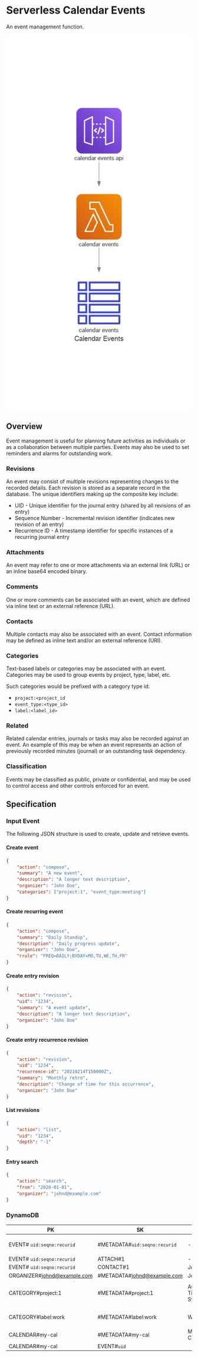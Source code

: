 # Serverless Calendar Events

An event management function.

![Calendar Events](calendar_events.png)

## Overview

Event management is useful for planning future activities as individuals or as a collaboration between multiple 
parties. Events may also be used to set reminders and alarms for outstanding work.

### Revisions

An event may consist of multiple revisions representing changes to the recorded details. Each revision is
stored as a separate record in the database. The unique identifiers making up the composite key include:

* UID - Unique identifier for the journal entry (shared by all revisions of an entry)
* Sequence Number - Incremental revision identifier (indicates new revision of an entry)
* Recurrence ID - A timestamp identifier for specific instances of a recurring journal entry

### Attachments

An event may refer to one or more attachments via an external link (URL) or an inline base64 encoded binary.

### Comments

One or more comments can be associated with an event, which are defined via inline text or an external
reference (URL).

### Contacts

Multiple contacts may also be associated with an event. Contact information may be defined as inline text
and/or an external reference (URI).

### Categories

Text-based labels or categories may be associated with an event. Categories may be used to group events by
project, type, label, etc.

Such categories would be prefixed with a category type id:

* `project:<project_id`
* `event_type:<type_id>`
* `label:<label_id>`

### Related

Related calendar entries, journals or tasks may also be recorded against an event. An example of this may be
when an event represents an action of previously recorded minutes (journal) or an outstanding task dependency.

### Classification

Events may be classified as public, private or confidential, and may be used to control access and other controls
enforced for an event.


## Specification

### Input Event

The following JSON structure is used to create, update and retrieve events.

#### Create event

```json
{
    "action": "compose",
    "summary": "A new event",
    "description": "A longer text description",
    "organizer": "John Doe",
    "categories": ["project:1", "event_type:meeting"]
}
```

#### Create recurring event

```json
{
    "action": "compose",
    "summary": "Daily Standup",
    "description": "Daily progress update",
    "organizer": "John Doe",
    "rrule": "FREQ=DAILY;BYDAY=MO,TU,WE,TH,FR"
}
```

#### Create entry revision

```json
{
    "action": "revision",
    "uid": "1234",
    "summary": "A event update",
    "description": "A longer text description",
    "organizer": "John Doe"
}
```

#### Create entry recurrence revision

```json
{
    "action": "revision",
    "uid": "1234",
    "recurrence-id": "20210214T150000Z",
    "summary": "Monthly retro",
    "description": "Change of time for this occurrence",
    "organizer": "John Doe"
}
```

#### List revisions

```json
{
    "action": "list",
    "uid": "1234",
    "depth": "-1"
}
```

#### Entry search

```json
{
    "action": "search",
    "from": "2020-01-01",
    "organizer": "johnd@example.com"
}
```

### DynamoDB

| PK                          | SK                            | Name                  | Date       | Organizer         | Summary                            | Description            | Priority | Status | Classification | URL                                     |
|-----------------------------|-------------------------------|-----------------------|------------|-------------------|------------------------------------|------------------------|----------|--------|----------------|-----------------------------------------|
| EVENT# `uid:seqno:recurid`  | #METADATA#`uid:seqno:recurid` | -                     | 2021-03-01 | johnd@example.com | Daily Standup                      | Daily progress updates | 1        |        | PRIVATE        | -                                       |
| EVENT# `uid:seqno:recurid`  | ATTACH#1                      | -                     | -          |                   | -                                  | -                      |          |        |                | https://files.example.com/timesheet.pdf |
| EVENT# `uid:seqno:recurid`  | CONTACT#1                     | John Doe              | -          |                   | -                                  | -                      |          |        |                | johnd@example.com                       |
| ORGANIZER#johnd@example.com | #METADATA#johnd@example.com   | John Doe              |            |                   |                                    |                        |          |        |                |                                         |
| CATEGORY#project:1          | #METADATA#project:1           | ACME Timesheet System |            |                   | Timesheet management for ACME inc. |                        |          |        |                |                                         |
| CATEGORY#label:work         | #METADATA#label:work          | Work                  |            |                   | Work-related events                |                        |          |        |                |                                         |
| CALENDAR#my-cal             | #METADATA#my-cal              | My Calendar           |            |                   |                                    |                        |          |        |                | http://calendar.example.com/my-cal.html |
| CALENDAR#my-cal             | EVENT#`uid`                   |                       |            |                   |                                    |                        |          |        |                |                                         |
